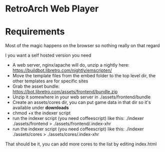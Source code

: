 # RetroArch Web Player

# Requirements
Most of the magic happens on the browser so nothing really on that regard

I you want a self hosted version you need
- A web server, nginx/apache will do, unzip a nightly here: 
  https://buildbot.libretro.com/nightly/emscripten/
- Move the template files from the embed folder to the top level dir,
  the other templates are for specific sites
- Grab the asset bundle:
  https://bot.libretro.com/assets/frontend/bundle.zip
- Unzip it somewhere in your web server in ./assets/frontend/bundle
- Create an assets/cores dir, you can put game data in that dir so it's available under **downloads**
- chmod +x the indexer script
- run the indexer script (you need coffeescript) like this: ./indexer ./assets/frontend > ./assets/frontend/.index-xhr
- run the indexer script (you need coffeescript) like this: ./indexer ./assets/cores > ./assets/cores/.index-xhr

That should be it, you can add more cores to the list by editing index.html

